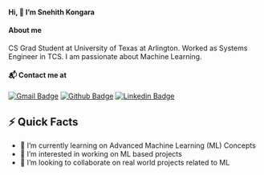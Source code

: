 #### Hi, 👋 I’m Snehith Kongara
#### About me

CS Grad Student at University of Texas at Arlington. Worked as Systems Engineer in TCS. I am passionate about Machine Learning.

#### 📬 Contact me at

[![Gmail Badge](https://img.shields.io/badge/-Gmail-d14836?style=for-the-badge&logo=Gmail&logoColor=white&link=mailto:snehith529@gmail.com)](mailto:snehith529@gmail.com)
[![Github Badge](http://img.shields.io/badge/-Github-black?style=for-the-badge&logo=github)](https://github.com/Snehith529)
[![Linkedin Badge](https://img.shields.io/badge/-LinkedIn-blue?style=for-the-badge&logo=Linkedin&logoColor=white)](linkedin.com/in/kongara-snehith-a5336616a)

## ⚡️ Quick Facts
- 🌱 I’m currently learning on Advanced Machine Learning (ML) Concepts 
- 👀 I’m interested in working on ML based projects
- 💞️ I’m looking to collaborate on real world projects related to ML 


<!---
Snehith529/Snehith529 is a ✨ special ✨ repository because its `README.md` (this file) appears on your GitHub profile.
You can click the Preview link to take a look at your changes.
--->
